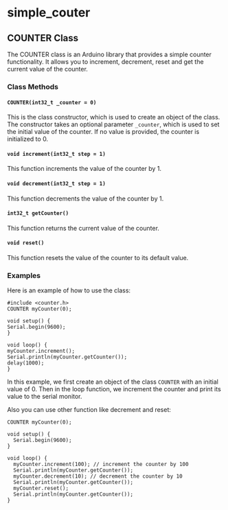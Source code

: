 ﻿# simple_couter

## COUNTER Class

The COUNTER class is an Arduino library that provides a simple counter functionality. It allows you to increment, decrement, reset and get the current value of the counter.

### Class Methods

#### `COUNTER(int32_t _counter = 0)`

This is the class constructor, which is used to create an object of the class. The constructor takes an optional parameter `_counter`, which is used to set the initial value of the counter. If no value is provided, the counter is initialized to 0.

#### `void increment(int32_t step = 1)`

This function increments the value of the counter by 1.

#### `void decrement(int32_t step = 1)`

This function decrements the value of the counter by 1.

#### `int32_t getCounter()`

This function returns the current value of the counter.

#### `void reset()`

This function resets the value of the counter to its default value.

### Examples

Here is an example of how to use the class:

```
#include <counter.h>
COUNTER myCounter(0);

void setup() {
Serial.begin(9600);
}

void loop() {
myCounter.increment();
Serial.println(myCounter.getCounter());
delay(1000);
}
```

In this example, we first create an object of the class `COUNTER` with an initial value of 0. Then in the loop function, we increment the counter and print its value to the serial monitor.


Also you can use other function like decrement and reset:

```
COUNTER myCounter(0);

void setup() {
  Serial.begin(9600);
}

void loop() {
  myCounter.increment(100); // increment the counter by 100
  Serial.println(myCounter.getCounter());
  myCounter.decrement(10); // decrement the counter by 10
  Serial.println(myCounter.getCounter());
  myCounter.reset();
  Serial.println(myCounter.getCounter());
}
```

